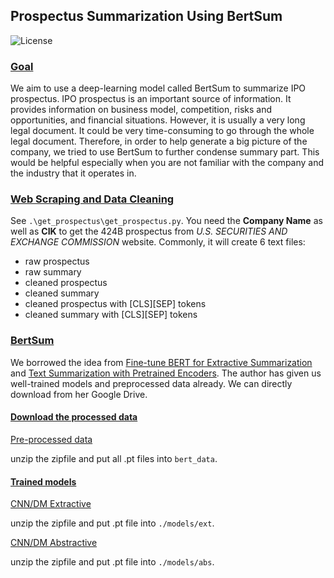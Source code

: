 ## Prospectus Summarization Using BertSum

![License](https://img.shields.io/badge/license-apache2_2-blue.svg)

### [Goal](#readme)
We aim to use a deep-learning model called BertSum to summarize IPO prospectus. IPO prospectus is an important source of information. It provides information on business model, competition, risks and opportunities, and financial situations. However, it is usually a very long legal document. It could be very time-consuming to go through the whole legal document. Therefore, in order to help generate a big picture of the company, we tried to use BertSum to further condense summary part. This would be helpful especially when you are not familiar with the company and the industry that it operates in.

### [Web Scraping and Data Cleaning](#readme)
See `.\get_prospectus\get_prospectus.py`. You need the **Company Name** as well as **CIK** to get the 424B prospectus from *U.S. SECURITIES AND EXCHANGE COMMISSION* website. Commonly, it will create 6 text files:
- raw prospectus
- raw summary
- cleaned prospectus
- cleaned summary
- cleaned prospectus with [CLS][SEP] tokens
- cleaned summary with [CLS][SEP] tokens

### [BertSum](#readme)
We borrowed the idea from [Fine-tune BERT for Extractive Summarization](https://arxiv.org/pdf/1903.10318.pdf) and [Text Summarization with Pretrained Encoders](https://www.aclweb.org/anthology/D19-1387.pdf). The author has given us well-trained models and preprocessed data already. We can directly download from her Google Drive.
#### [Download the processed data](#BertSum)
[Pre-processed data](https://drive.google.com/file/d/1DN7ClZCCXsk2KegmC6t4ClBwtAf5galI/view)

unzip the zipfile and put all .pt files into `bert_data`.

#### [Trained models](#BertSum)
[CNN/DM Extractive](https://drive.google.com/file/d/1kKWoV0QCbeIuFt85beQgJ4v0lujaXobJ/view)

unzip the zipfile and put .pt file into `./models/ext`.

[CNN/DM Abstractive](https://drive.google.com/file/d/1-IKVCtc4Q-BdZpjXc4s70_fRsWnjtYLr/view)

unzip the zipfile and put .pt file into `./models/abs`.

#### 
